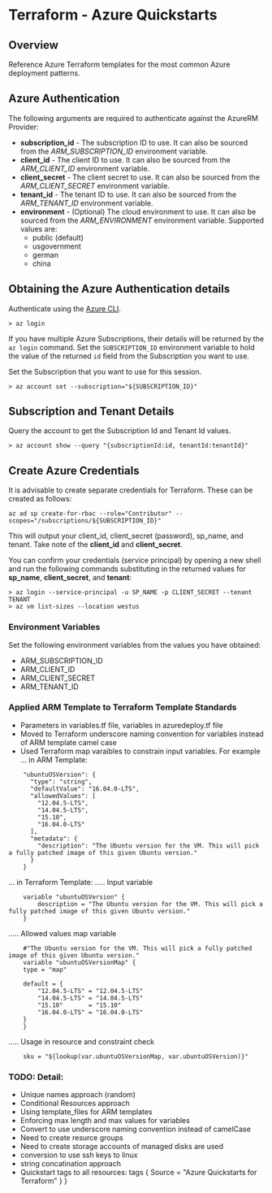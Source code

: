 # Terraform - Azure Quickstarts

## Overview

Reference Azure Terraform templates for the most common Azure deployment patterns.

## Azure Authentication

The following arguments are required to authenticate against the AzureRM Provider:

- **subscription_id** - The subscription ID to use. It can also be sourced from the *ARM_SUBSCRIPTION_ID* environment variable.
- **client_id** - The client ID to use. It can also be sourced from the *ARM_CLIENT_ID* environment variable.
- **client_secret** - The client secret to use. It can also be sourced from the *ARM_CLIENT_SECRET* environment variable.
- **tenant_id** - The tenant ID to use. It can also be sourced from the *ARM_TENANT_ID* environment variable.
- **environment** - (Optional) The cloud environment to use. It can also be sourced from the *ARM_ENVIRONMENT* environment variable. Supported values are:
   - public (default) 
   - usgovernment 
   - german 
   - china 


## Obtaining the Azure Authentication details

Authenticate using the [Azure CLI](https://docs.microsoft.com/en-us/cli/azure/install-azure-cli). 

```
> az login
```

If you have multiple Azure Subscriptions, their details will be returned by the `az login` command. Set the `SUBSCRIPTION_ID` environment variable to hold the value of the returned `id` field from the Subscription you want to use. 

Set the Subscription that you want to use for this session.

```
> az account set --subscription="${SUBSCRIPTION_ID}"
```


## Subscription and Tenant Details

Query the account to get the Subscription Id and Tenant Id values.

```
> az account show --query "{subscriptionId:id, tenantId:tenantId}"
```

## Create Azure Credentials

It is advisable to create separate credentials for Terraform. These can be created as follows:

```
az ad sp create-for-rbac --role="Contributor" --scopes="/subscriptions/${SUBSCRIPTION_ID}"
```

This will output your client_id, client_secret (password), sp_name, and tenant. Take note of the **client_id** and **client_secret**.

You can confirm your credentials (service principal) by opening a new shell and run the following commands substituting in the returned values for **sp_name**, **client_secret**, and **tenant**:

```
> az login --service-principal -u SP_NAME -p CLIENT_SECRET --tenant TENANT
> az vm list-sizes --location westus
```

### Environment Variables

Set the following environment variables from the values you have obtained:

- ARM_SUBSCRIPTION_ID
- ARM_CLIENT_ID
- ARM_CLIENT_SECRET
- ARM_TENANT_ID

### Applied ARM Template to Terraform Template Standards
- Parameters in variables.tf file, variables in azuredeploy.tf file
- Moved to Terraform underscore naming convention for variables instead of ARM template camel case
- Used Terraform map varaibles to constrain input variables. For example
... in ARM Template:
```
    "ubuntuOSVersion": {
      "type": "string",
      "defaultValue": "16.04.0-LTS",
      "allowedValues": [
        "12.04.5-LTS",
        "14.04.5-LTS",
        "15.10",
        "16.04.0-LTS"
      ],
      "metadata": {
        "description": "The Ubuntu version for the VM. This will pick a fully patched image of this given Ubuntu version."
      }
    }
```
... in Terraform Template:
..... Input variable
```
    variable "ubuntuOSVersion" {
        description = "The Ubuntu version for the VM. This will pick a fully patched image of this given Ubuntu version."
    }
```
..... Allowed values map variable
```
    #"The Ubuntu version for the VM. This will pick a fully patched image of this given Ubuntu version."
    variable "ubuntuOSVersionMap" {
    type = "map"

    default = {
        "12.04.5-LTS" = "12.04.5-LTS"
        "14.04.5-LTS" = "14.04.5-LTS"
        "15.10"       = "15.10"
        "16.04.0-LTS" = "16.04.0-LTS"
    }
    }
```
..... Usage in resource and constraint check
```
    sku = "${lookup(var.ubuntuOSVersionMap, var.ubuntuOSVersion)}"
```
### TODO: Detail:
- Unique names approach (random)
- Conditional Resources approach
- Using template_files for ARM templates
- Enforcing max length and max values for variables
- Convert to use underscore naming convention instead of camelCase
- Need to create resurce groups
- Need to create storage accounts of managed disks are used
- conversion to use ssh keys to linux
- string concatination approach 
- Quickstart tags to all resources:  tags {
    Source = "Azure Quickstarts for Terraform"
  }
}

